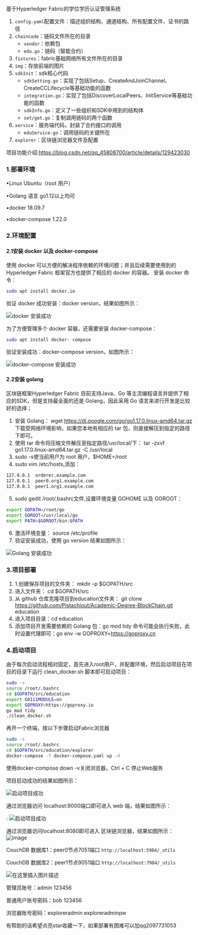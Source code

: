基于Hyperledger Fabric的学位学历认证管理系统
1. `config.yaml`配置文件：描述组织结构、通道结构、所有配置文件、证书的路径
2. `chaincode`：链码文件所在的目录
	- `vendor`：依赖包
	- `edu.go`：链码（智能合约）
3. `fixtures`：fabric基础网络所有文件所在的目录
4. `img`：存放前端的图片
5. `sdkInit`：sdk核心代码
	- `sdkSetting.go`：实现了包括Setup、CreateAndJoinChannel、CreateCCLifecycle等基础功能的函数
	- `integration.go`：实现了包括DiscoverLocalPeers、InitService等基础功能的函数
	- `sdkInfo.go`：定义了一些组织和SDK中用到的结构体
	- `set/get.go`：复制调用链码的两个函数
6. `service`：服务端代码，封装了合约接口的调用
	- `eduService.go`：调用链码的关键所在
7. `explorer`：区块链浏览器文件及配置

项目功能介绍:https://blog.csdn.net/qq_45808700/article/details/129423030

### 1.部署环境

•Linux Ubuntu（root 用户）

•Golang 语言 go1.12以上均可

•docker 18.09.7

•docker-compose 1.22.0


### 2.环境配置

#### 2.1安装 docker 以及 docker-compose

使用 docker 可以方便的解决程序依赖的环境问题；并且后续需要使用到的 Hyperledger Fabric 框架官方也提供了相应的 docker 的容器。
安装 docker 命令：

```bash
sudo apt install docker.io
```

验证 docker 成功安装：docker version，结果如图所示：

![docker 安装成功](https://img-blog.csdnimg.cn/2747b94a14f34c9698d8d6a3bef4c100.png)

为了方便管理多个 docker 容器，还需要安装 docker-compose：
```bash
sudo apt install docker- compose
```
验证安装成功：docker-compose version，如图所示：



![docker-compose 安装成功](https://img-blog.csdnimg.cn/ffb878a022a949fe89d388a0ad8127ca.png)

#### 2.2安装 golang

区块链框架Hyperledger Fabric 目前支持Java、Go 等主流编程语言并提供了相应的SDK，但是支持最全面的还是 Golang，因此采用 Go 语言来进行开发是比较好的选择；

 1. 安装 Golang： wget  https://dl.google.com/go/go1.17.0.linux-amd64.tar.gz
 下载受网络环境影响，如果您本地有相应的 tar 包，则直接解压到指定的路径下即可。
 3. 使用 tar 命令将压缩文件解压至指定路径/usr/local/下： tar -zxvf go1.17.0.linux-amd64.tar.gz -C /usr/local
 4. sudo -s使当前用户为 root 用户，$HOME=/root
 5. sudo vim /etc/hosts,添加：
 
```bash
127.0.0.1  orderer.example.com
127.0.0.1  peer0.org1.example.com
127.0.0.1  peer1.org1.example.com
```


 5. sudo gedit /root/.bashrc文件,设置环境变量 GOHOME 以及 GOROOT：  

```bash
export GOPATH=/root/go
export GOROOT=/usr/local/go
export PATH=$GOROOT/bin:$PATH
```

 6. 激活环境变量： source /etc/profile
 7. 验证安装成功，使用 go version 结果如图所示：

![Golang 安装成功](https://img-blog.csdnimg.cn/d449c551a6d449d7a640752149be939c.png)
### 3.项目部署

 1. 1.创建保存项目的文件夹： mkdir -p $GOPATH/src
 2. 进入文件夹： cd $GOPATH/src
 3. 从 github 仓库克隆项目到education文件夹： git clone https://github.com/Pistachiout/Academic-Degree-BlockChain.git education
 4. 进入项目目录：cd education
 5. 添加项目开发需要依赖的 Golang 包：go mod tidy
命令可能会执行失败，此时设置代理即可：go env -w GOPROXY=https://goproxy.cn


### 4.启动项目

由于每次启动流程相对固定，首先进入root用户，并配置环境，然后启动项目在项目的目录下运行 clean_docker.sh 脚本即可启动项目：

```bash
sudo -s
source /root/.bashrc
cd $GOPATH/src/education
export GO111MODULE=on
export GOPROXY=https://goproxy.io
go mod tidy
./clean_docker.sh
```
再开一个终端，按以下步骤启动Fabric浏览器
```bash
sudo -s
source /root/.bashrc
cd $GOPATH/src/education/explorer
docker-compose -f docker-compose.yaml up -d
```
使用docker-compose down -v关闭浏览器，Ctrl + C 停止Web服务

项目启动成功的结果如图所示：

![启动项目成功](https://img-blog.csdnimg.cn/7c55555eeed94d9bbacd18cd7d7bb05e.png)


通过浏览器访问 localhost:9000端口即可进入 web 端，结果如图所示：




: ![启动项目成功](https://img-blog.csdnimg.cn/c5a33dd311bd46c792da068a291b3839.png)

通过浏览器访问localhost:8080即可进入 区块链浏览器，结果如图所示：
![image](https://user-images.githubusercontent.com/63298680/231712067-d7cafefe-615c-495c-ba20-92827b10dfc2.png)

CouchDB 数据库1：peer0节点7051端口 `http://localhost:5984/_utils`

CouchDB 数据库2：peer1节点9051端口 `http://localhost:7984/_utils`

![在这里插入图片描述](https://img-blog.csdnimg.cn/22192eb759314993baeb3f72377343c5.png)

管理员账号：admin 123456

普通用户账号密码：bob 123456

浏览器账号密码：exploreradmin  exploreradminpw

有帮助的话希望点亮star收藏一下，如果部署有困难可以加qq2097731053
